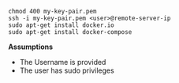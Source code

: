```
chmod 400 my-key-pair.pem 
ssh -i my-key-pair.pem <user>@remote-server-ip
sudo apt-get install docker.io
sudo apt-get install docker-compose
```

**Assumptions**
- The Username is provided
- The user has sudo privileges
